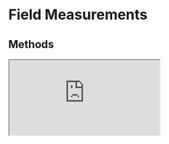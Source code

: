 # Field Measurements

## Methods

<iframe src="https://docs.google.com/spreadsheets/d/1Nfabx_n1rNlO6NW3olD8MAibJ3KHnOMmMwOYYw4wwGc/pubhtml?gid=901838159&amp;single=true&amp;widget=true&amp;headers=false"></iframe>

